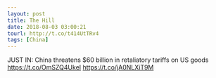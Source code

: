 ```yaml
---
layout: post
title: The Hill
date: 2018-08-03 03:00:21
tourl: http://t.co/t414UtTRv4
tags: [China]
---
```

JUST IN: China threatens $60 billion in retaliatory tariffs on US goods https://t.co/OmSZQ4UkeI https://t.co/jA0NLXiT9M
